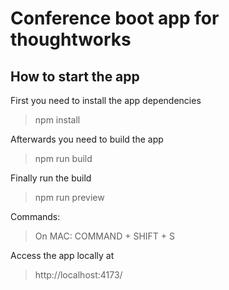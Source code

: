 # Conference boot app for thoughtworks

## How to start the app

First you need to install the app dependencies

> npm install

Afterwards you need to build the app

> npm run build

Finally run the build

> npm run preview

Commands:

> On MAC: COMMAND + SHIFT + S

Access the app locally at

> http://localhost:4173/
